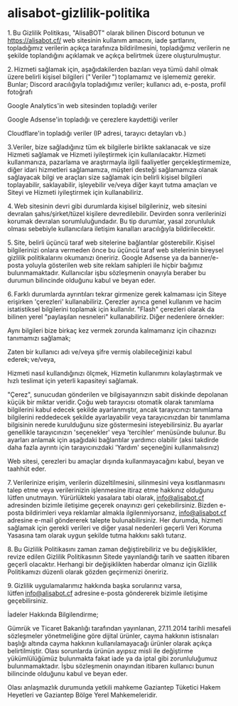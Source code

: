 # alisabot-gizlilik-politika

1. Bu Gizlilik Politikası, "AlisaBOT" olarak bilinen Discord botunun ve https://alisabot.cf/ web sitesinin kullanım amacını, iade şartlarını, topladığımız verilerin açıkça tarafınıza bildirilmesini, topladığımız verilerin ne şekilde toplandığını açıklamak ve açıkça belirtmek üzere oluşturulmuştur.

2. Hizmeti sağlamak için, aşağıdakilerden bazıları veya tümü dahil olmak üzere belirli kişisel bilgileri (" Veriler ") toplamamız ve işlememiz gerekir. Bunlar;
Discord aracılığıyla topladığımız veriler; kullanıcı adı, e-posta, profil fotoğrafı

Google Analytics'in web sitesinden topladığı veriler

Google Adsense'in topladığı ve çerezlere kaydettiği veriler

Cloudflare'in topladığı veriler (IP adresi, tarayıcı detayları vb.)


3.Veriler, bize sağladığınız tüm ek bilgilerle birlikte saklanacak ve size Hizmeti sağlamak ve Hizmeti iyileştirmek için kullanılacaktır. Hizmeti kullanmanıza, pazarlama ve araştırmayla ilgili faaliyetler gerçekleştirmemize, diğer idari hizmetleri sağlamamıza, müşteri desteği sağlamamıza olanak sağlayacak bilgi ve araçları size sağlamak için belirli kişisel bilgileri toplayabilir, saklayabilir, işleyebilir ve/veya diğer kayıt tutma amaçları ve Siteyi ve Hizmeti iyileştirmek için kullanabiliriz.

4. Web sitesinin devri gibi durumlarda kişisel bilgileriniz, web sitesini devralan şahıs/şirket/tüzel kişilere devredilebilir. Devirden sonra verilerinizi korumak devralan sorumluluğundadır. Bu tip durumlar, yasal zorunluluk olması sebebiyle kullanıcılara iletişim kanalları aracılığıyla bildirilecektir.

5. Site, belirli üçüncü taraf web sitelerine bağlantılar gösterebilir. Kişisel bilgilerinizi onlara vermeden önce bu üçüncü taraf web sitelerinin bireysel gizlilik politikalarını okumanızı öneririz. Google Adsense ya da banner/e-posta yoluyla gösterilen web site reklam sahipleri ile hiçbir bağımız bulunmamaktadır. Kullanıcılar işbu sözleşmenin onayıyla beraber bu durumun bilincinde olduğunu kabul ve beyan eder.

6. Farklı durumlarda ayrıntıları tekrar girmenize gerek kalmaması için Siteye erişirken 'çerezleri' kullanabiliriz. Çerezler ayrıca genel kullanım ve hacim istatistiksel bilgilerini toplamak için kullanılır. "Flash" çerezleri olarak da bilinen yerel "paylaşılan nesneleri" kullanabiliriz. Diğer nedenlere örnekler:

Aynı bilgileri bize birkaç kez vermek zorunda kalmamanız için cihazınızı tanımamızı sağlamak;

Zaten bir kullanıcı adı ve/veya şifre vermiş olabileceğinizi kabul ederek; ve/veya,

Hizmeti nasıl kullandığınızı ölçmek, Hizmetin kullanımını kolaylaştırmak ve hızlı teslimat için yeterli kapasiteyi sağlamak.

"Çerez", sunucudan gönderilen ve bilgisayarınızın sabit diskinde depolanan küçük bir miktar veridir. Çoğu web tarayıcısı otomatik olarak tanımlama bilgilerini kabul edecek şekilde ayarlanmıştır, ancak tarayıcınızı tanımlama bilgilerini reddedecek şekilde ayarlayabilir veya tarayıcınızdan bir tanımlama bilgisinin nerede kurulduğunu size göstermesini isteyebilirsiniz. Bu ayarlar genellikle tarayıcınızın 'seçenekler' veya 'tercihler' menüsünde bulunur. Bu ayarları anlamak için aşağıdaki bağlantılar yardımcı olabilir (aksi takdirde daha fazla ayrıntı için tarayıcınızdaki 'Yardım' seçeneğini kullanmalısınız)

Web sitesi, çerezleri bu amaçlar dışında kullanmayacağını kabul, beyan ve taahhüt eder.

7. Verilerinize erişim, verilerin düzeltilmesini, silinmesini veya kısıtlanmasını talep etme veya verilerinizin işlenmesine itiraz etme hakkınız olduğunu lütfen unutmayın. Yürürlükteki yasalara tabi olarak, info@alisabot.cf adresinden bizimle iletişime geçerek onayınızı geri çekebilirsiniz. Bizden e-posta bildirimleri veya reklamlar almakla ilgilenmiyorsanız, info@alisabot.cf adresine e-mail göndererek talepte bulunabilirsiniz. Her durumda, hizmeti sağlamak için gerekli verileri ve diğer yasal nedenleri geçerli Veri Koruma Yasasına tam olarak uygun şekilde tutma hakkını saklı tutarız.

8. Bu Gizlilik Politikasını zaman zaman değiştirebiliriz ve bu değişiklikler, revize edilen Gizlilik Politikasının Sitede yayınlandığı tarih ve saatten itibaren geçerli olacaktır. Herhangi bir değişiklikten haberdar olmanız için Gizlilik Politikamızı düzenli olarak gözden geçirmenizi öneririz.

9. Gizlilik uygulamalarımız hakkında başka sorularınız varsa, lütfen info@alisabot.cf adresine e-posta göndererek bizimle iletişime geçebilirsiniz.



İadeler Hakkında Bilgilendirme;

Gümrük ve Ticaret Bakanlığı tarafından yayınlanan, 27.11.2014 tarihli mesafeli sözleşmeler yönetmeliğine göre dijital ürünler, cayma hakkının istisnaları başlığı altında cayma hakkının kullanılamayacağı ürünler olarak açıkça belirtilmiştir. Olası sorunlarda ürünün ayıpsız misli ile değiştirme yükümlülüğümüz bulunmakta fakat iade ya da iptal gibi zorunluluğumuz bulunmamaktadır. İşbu sözleşmenin onayından itibaren kullanıcı bunun bilincinde olduğunu kabul ve beyan eder.

Olası anlaşmazlık durumunda yetkili mahkeme Gaziantep Tüketici Hakem Heyetleri ve Gaziantep Bölge Yerel Mahkemeleridir.
